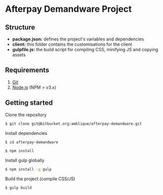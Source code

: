 # Afterpay Demandware Project

## Structure
* **package.json:** defines the project's variables and dependencies
* **client:** this folder contains the customisations for the client
* **gulpfile.js:** the build script for compiling CSS, minifying JS and copying assets


## Requirements
1. [Git](https://git-scm.com/downloads)
2. [Node.js](https://nodejs.org/en/) (NPM > v3.x)

## Getting started
Clone the repository
```sh
$ git clone git@bitbucket.org:amblique/afterpay-demandware.git
```

Install dependencies
```sh
$ cd afterpay-demandware
```
```sh
$ npm install
```

Install gulp globally
```sh
$ npm install -g gulp
```

Build the project (compile CSS/JS)
```sh
$ gulp build
```

